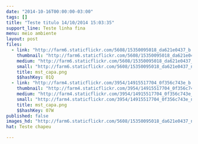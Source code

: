 ```yaml
---
date: "2014-10-16T00:00:00-03:00"
tags: []
title: "Teste titulo 14/10/2014 15:03:35"
support_line: Teste linha fina
menu: meio ambiente
layout: post
files:
  - link: "http://farm6.staticflickr.com/5608/15350095018_da621e0437_b.jpg"
    thumbnail: "http://farm6.staticflickr.com/5608/15350095018_da621e0437_t.jpg"
    medium: "http://farm6.staticflickr.com/5608/15350095018_da621e0437_z.jpg"
    small: "http://farm6.staticflickr.com/5608/15350095018_da621e0437_n.jpg"
    title: mst_capa.png
    $$hashKey: 01Q
  - link: "http://farm4.staticflickr.com/3954/14915517704_0f356c743e_b.jpg"
    thumbnail: "http://farm4.staticflickr.com/3954/14915517704_0f356c743e_t.jpg"
    medium: "http://farm4.staticflickr.com/3954/14915517704_0f356c743e_z.jpg"
    small: "http://farm4.staticflickr.com/3954/14915517704_0f356c743e_n.jpg"
    title: mst_capa.png
    $$hashKey: 07W
published: false
images_hd: "http://farm6.staticflickr.com/5608/15350095018_da621e0437_n.jpg"
hat: Teste chapeu

---
```

